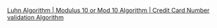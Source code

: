 


[Luhn Algorithm | Modulus 10 or Mod 10 Algorithm | Credit Card Number validation Algorithm](https://www.youtube.com/watch?v=3e95iOJ9bNE&ab_channel=TinyTips)